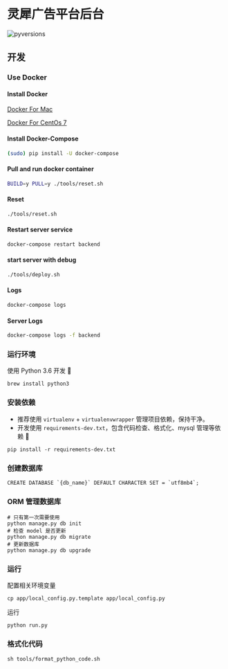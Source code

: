# 灵犀广告平台后台

![pyversions](https://img.shields.io/badge/python%20-3.6%2B-blue.svg)

## 开发

### Use Docker

#### Install Docker

[Docker For Mac](https://www.docker.com/docker-mac)

[Docker For CentOs 7](https://www.digitalocean.com/community/tutorials/how-to-install-and-use-docker-on-centos-7)

#### Install Docker-Compose

```bash
(sudo) pip install -U docker-compose
```

#### Pull and run docker container

```bash
BUILD=y PULL=y ./tools/reset.sh
```

#### Reset

```bash
./tools/reset.sh
```

#### Restart server service

```bash
docker-compose restart backend
```

#### start server with debug

```bash
./tools/deploy.sh
```

#### Logs

```bash
docker-compose logs
```

#### Server Logs

```bash
docker-compose logs -f backend
```

### 运行环境

使用 Python 3.6 开发 

```shell
brew install python3
```

### 安装依赖

* 推荐使用 `virtualenv` + `virtualenvwrapper` 管理项目依赖，保持干净。
* 开发使用 `requirements-dev.txt`，包含代码检查、格式化、mysql 管理等依赖 

```shell
pip install -r requirements-dev.txt
```

### 创建数据库

```mysql
CREATE DATABASE `{db_name}` DEFAULT CHARACTER SET = `utf8mb4`;
```

### ORM 管理数据库

```shell
# 只有第一次需要使用
python manage.py db init
# 检查 model 是否更新
python manage.py db migrate
# 更新数据库
python manage.py db upgrade
```

### 运行

配置相关环境变量

```shell
cp app/local_config.py.template app/local_config.py
```

运行

```shell
python run.py
```

### 格式化代码

```shell
sh tools/format_python_code.sh
```
